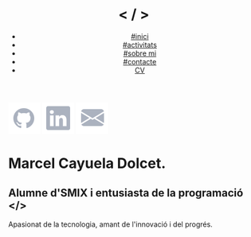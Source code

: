 <!DOCTYPE html>
<html lang="en">
<head>
    <meta charset="UTF-8">
    <meta name="viewport" content="width=device-width, initial-scale=1.0">
    <title>Portafoli - Marcel Cayuela Dolcet</title>
    <link rel="stylesheet" href="styles.css">
    <link rel="icon" href="fotos-portafoli/favicon-32.png" type="image/x-icon">
</head>
<body>
    <header>
        <div class="contenidor-titol-logo">
            <img class="logo" src="" alt="">
            <h1 class="titol"><span class="text-rosa">&lt &#47 &gt</span></h1>
        </div>
        <nav>
            <ul class="menu-superior">
                <li><a class="li-menu-superior" href="index.html"><span class="text-rosa">#</span>inici</a></li>
                <li><a class="li-menu-superior" href="activitats2.html"><span class="text-rosa">#</span>activitats</a></li>
                <li><a class="li-menu-superior" href="sobre-mi.html"><span class="text-rosa">#</span>sobre mi</a></li>
                <li><a class="li-menu-superior" href="contacte.html"><span class="text-rosa">#</span>contacte</a></li>
                <li><a class="li-link-cv" href="cv.html">CV</a></li>
            </ul>
        </nav>
    </header>
    <main>
        <div class="contingut-principal">
            <div class="contenidor-superior">
                <div class="contenidor-iconos">
                    <a href="https://github.com/mcayuela" class="icono" target="_blank"><img class="foto-icono" src="fotos-portafoli/Github.svg" alt=""></a>
                    <a href="https://www.linkedin.com/in/marcel-cayuela-dolcet-1a29a62b0?utm_source=share&utm_campaign=share_via&utm_content=profile&utm_medium=ios_app" target="_blank" class="icono"><img class="foto-icono" src="fotos-portafoli/Linkedin.svg" alt=""></a>
                    <a href="mailto:mcayueladolcet@gmail.com?subject=Soc ...&body=Bones Marcel," class="icono"><img class="foto-icono" src="fotos-portafoli/Email.svg" alt=""></a>
                </div>
            </div>
            <div class="contenidor-inferior">
                <div class="descripcio">
                    <h1>Marcel Cayuela Dolcet<span class="text-rosa">.</span></h1>
                    <h2>Alumne d'<span class="text-rosa">SMIX</span> i entusiasta de la programació <span class="text-rosa">&lt&#47&gt</span></h2>
                    <p>Apasionat de la tecnologia, amant de l'innovació i del progrés.</p>
                </div>
            </div>
        </div>
    </main>
</body>
</html>

